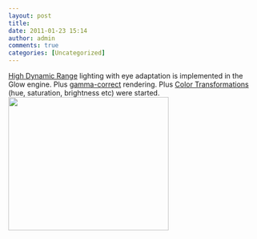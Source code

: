 ```yaml
---
layout: post
title:
date: 2011-01-23 15:14
author: admin
comments: true
categories: [Uncategorized]
---
```

<a href="http://en.wikipedia.org/wiki/High_dynamic_range_imaging">High Dynamic Range</a> lighting with eye adaptation is implemented in the Glow engine. Plus <a href="http://filmicgames.com/archives/299">gamma-correct</a> rendering. Plus <a href="http://http.developer.nvidia.com/GPUGems2/gpugems2_chapter24.html">Color Transformations</a> (hue, saturation, brightness etc) were started.  <br /><a onblur="try {parent.deselectBloggerImageGracefully();} catch(e) {}" href="http://3.bp.blogspot.com/_LfYx03jjmdk/TTxGFzb9VKI/AAAAAAAABEs/hXTnfP0vrGs/s1600/editor_hdr_bloom.png"><img style="cursor:pointer; cursor:hand;width: 320px; height: 266px;" src="http://3.bp.blogspot.com/_LfYx03jjmdk/TTxGFzb9VKI/AAAAAAAABEs/hXTnfP0vrGs/s320/editor_hdr_bloom.png" border="0" alt="" id="BLOGGER_PHOTO_ID_5565400305043854498" /></a><br />
